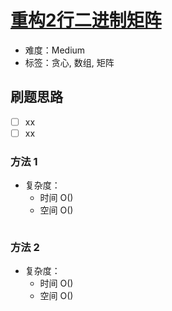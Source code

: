 # [重构2行二进制矩阵](https://leetcode-cn.com/problems/reconstruct-a-2-row-binary-matrix/)

- 难度：Medium
- 标签：贪心, 数组, 矩阵

## 刷题思路

- [ ] xx
- [ ] xx

### 方法 1

- 复杂度：
    - 时间 O()
    - 空间 O()

``` js

```

### 方法 2

- 复杂度：
    - 时间 O()
    - 空间 O()

``` js

```
